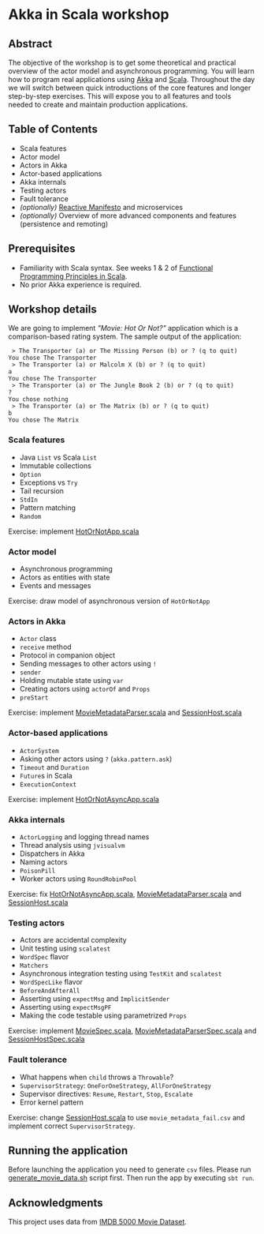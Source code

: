 # Akka in Scala workshop

## Abstract
The objective of the workshop is to get some theoretical and practical overview of the actor model and asynchronous programming. You will learn how to program real applications using [Akka](http://akka.io/) and [Scala](https://www.scala-lang.org/). Throughout the day we will switch between quick introductions of the core features and longer step-by-step exercises. This will expose you to all features and tools needed to create and maintain production applications.

## Table of Contents
  * Scala features
  * Actor model
  * Actors in Akka
  * Actor-based applications
  * Akka internals
  * Testing actors
  * Fault tolerance
  * *(optionally)* [Reactive Manifesto](http://www.reactivemanifesto.org/) and microservices
  * *(optionally)* Overview of more advanced components and features  (persistence and remoting)

## Prerequisites
  * Familiarity with Scala syntax. See weeks 1 & 2 of [Functional Programming Principles in Scala](https://www.coursera.org/course/progfun).
  * No prior Akka experience is required.

## Workshop details
We are going to implement *"Movie: Hot Or Not?"* application which is a comparison-based rating system. The sample output of the application:

```
 > The Transporter (a) or The Missing Person (b) or ? (q to quit)
You chose The Transporter
 > The Transporter (a) or Malcolm X (b) or ? (q to quit)
a
You chose The Transporter
 > The Transporter (a) or The Jungle Book 2 (b) or ? (q to quit)
?
You chose nothing
 > The Transporter (a) or The Matrix (b) or ? (q to quit)
b
You chose The Matrix
```

### Scala features
  * Java `List` vs Scala `List`
  * Immutable collections
  * `Option`
  * Exceptions vs `Try` 
  * Tail recursion
  * `StdIn`
  * Pattern matching
  * `Random`
  
Exercise: implement [HotOrNotApp.scala](src/main/scala/com/michalplachta/workshop/akka/movies/HotOrNotApp.scala)
  
### Actor model
  * Asynchronous programming
  * Actors as entities with state
  * Events and messages
  
Exercise: draw model of asynchronous version of `HotOrNotApp`
  
### Actors in Akka
  * `Actor` class
  * `receive` method
  * Protocol in companion object
  * Sending messages to other actors using `!`
  * `sender`
  * Holding mutable state using `var`
  * Creating actors using `actorOf` and `Props`
  * `preStart`
  
Exercise: implement [MovieMetadataParser.scala](src/main/scala/com/michalplachta/workshop/akka/movies/MovieMetadataParser.scala) and [SessionHost.scala](src/main/scala/com/michalplachta/workshop/akka/movies/SessionHost.scala)

### Actor-based applications
  * `ActorSystem`
  * Asking other actors using `?` (`akka.pattern.ask`)
  * `Timeout` and `Duration`
  * `Future`s in Scala
  * `ExecutionContext`

Exercise: implement [HotOrNotAsyncApp.scala](src/main/scala/com/michalplachta/workshop/akka/movies/HotOrNotAsyncApp.scala)

### Akka internals
  * `ActorLogging` and logging thread names
  * Thread analysis using `jvisualvm`
  * Dispatchers in Akka
  * Naming actors
  * `PoisonPill`
  * Worker actors using `RoundRobinPool`
  
Exercise: fix [HotOrNotAsyncApp.scala](src/main/scala/com/michalplachta/workshop/akka/movies/HotOrNotAsyncApp.scala), [MovieMetadataParser.scala](src/main/scala/com/michalplachta/workshop/akka/movies/MovieMetadataParser.scala) and [SessionHost.scala](src/main/scala/com/michalplachta/workshop/akka/movies/SessionHost.scala)
  
### Testing actors
  * Actors are accidental complexity 
  * Unit testing using `scalatest`
  * `WordSpec` flavor 
  * `Matchers`
  * Asynchronous integration testing using `TestKit` and `scalatest`
  * `WordSpecLike` flavor
  * `BeforeAndAfterAll`
  * Asserting using `expectMsg` and `ImplicitSender`
  * Asserting using `expectMsgPF`
  * Making the code testable using parametrized `Props`
  
 Exercise: implement [MovieSpec.scala](test/main/scala/com/michalplachta/workshop/akka/movies/MovieSpec.scala), [MovieMetadataParserSpec.scala](test/main/scala/com/michalplachta/workshop/akka/movies/MovieMetadataParserSpec.scala) and [SessionHostSpec.scala](test/main/scala/com/michalplachta/workshop/akka/movies/SessionHostSpec.scala)

### Fault tolerance
  * What happens when `child` throws a `Throwable`?
  * `SupervisorStrategy`: `OneForOneStrategy`, `AllForOneStrategy`
  * Supervisor directives: `Resume`, `Restart`, `Stop`, `Escalate`
  * Error kernel pattern
  
 Exercise: change [SessionHost.scala](src/main/scala/com/michalplachta/workshop/akka/movies/SessionHost.scala) to use `movie_metadata_fail.csv` and implement correct `SupervisorStrategy`.

## Running the application
Before launching the application you need to generate `csv` files. Please run [generate_movie_data.sh](generate_movie_data.sh) script first. Then run the app by executing `sbt run`.

## Acknowledgments
This project uses data from [IMDB 5000 Movie Dataset](https://www.kaggle.com/deepmatrix/imdb-5000-movie-dataset).
